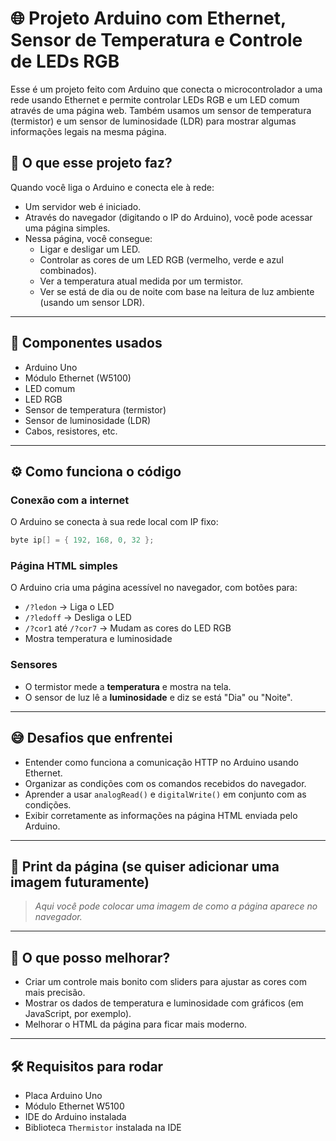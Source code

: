 # 🌐 Projeto Arduino com Ethernet, Sensor de Temperatura e Controle de LEDs RGB

Esse é um projeto feito com Arduino que conecta o microcontrolador a uma rede usando Ethernet e permite controlar LEDs RGB e um LED comum através de uma página web. Também usamos um sensor de temperatura (termistor) e um sensor de luminosidade (LDR) para mostrar algumas informações legais na mesma página.

## 🤔 O que esse projeto faz?

Quando você liga o Arduino e conecta ele à rede:

- Um servidor web é iniciado.
- Através do navegador (digitando o IP do Arduino), você pode acessar uma página simples.
- Nessa página, você consegue:
  - Ligar e desligar um LED.
  - Controlar as cores de um LED RGB (vermelho, verde e azul combinados).
  - Ver a temperatura atual medida por um termistor.
  - Ver se está de dia ou de noite com base na leitura de luz ambiente (usando um sensor LDR).

---

## 🧠 Componentes usados

- Arduino Uno
- Módulo Ethernet (W5100)
- LED comum
- LED RGB
- Sensor de temperatura (termistor)
- Sensor de luminosidade (LDR)
- Cabos, resistores, etc.

---

## ⚙️ Como funciona o código

### Conexão com a internet
O Arduino se conecta à sua rede local com IP fixo:

```cpp
byte ip[] = { 192, 168, 0, 32 };
```

### Página HTML simples
O Arduino cria uma página acessível no navegador, com botões para:

- `/?ledon` → Liga o LED
- `/?ledoff` → Desliga o LED
- `/?cor1` até `/?cor7` → Mudam as cores do LED RGB
- Mostra temperatura e luminosidade

### Sensores
- O termistor mede a **temperatura** e mostra na tela.
- O sensor de luz lê a **luminosidade** e diz se está "Dia" ou "Noite".

---

## 😅 Desafios que enfrentei

- Entender como funciona a comunicação HTTP no Arduino usando Ethernet.
- Organizar as condições com os comandos recebidos do navegador.
- Aprender a usar `analogRead()` e `digitalWrite()` em conjunto com as condições.
- Exibir corretamente as informações na página HTML enviada pelo Arduino.

---

## 📸 Print da página (se quiser adicionar uma imagem futuramente)

> *Aqui você pode colocar uma imagem de como a página aparece no navegador.*

---

## 🚀 O que posso melhorar?

- Criar um controle mais bonito com sliders para ajustar as cores com mais precisão.
- Mostrar os dados de temperatura e luminosidade com gráficos (em JavaScript, por exemplo).
- Melhorar o HTML da página para ficar mais moderno.

---

## 🛠️ Requisitos para rodar

- Placa Arduino Uno
- Módulo Ethernet W5100
- IDE do Arduino instalada
- Biblioteca `Thermistor` instalada na IDE

